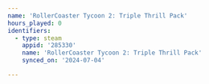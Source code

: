 ```yaml
---
name: 'RollerCoaster Tycoon 2: Triple Thrill Pack'
hours_played: 0
identifiers:
  - type: steam
    appid: '285330'
    name: 'RollerCoaster Tycoon 2: Triple Thrill Pack'
    synced_on: '2024-07-04'

---
```

